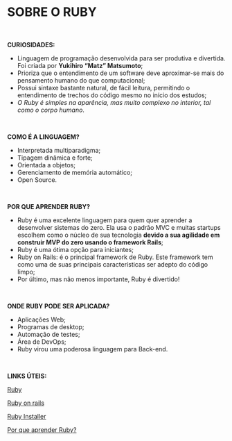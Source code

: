 # SOBRE O RUBY

<br>

**CURIOSIDADES:**

- Linguagem de programação desenvolvida para ser produtiva e divertida. Foi criada por **Yukihiro “Matz” Matsumoto**;
- Prioriza que o entendimento de um software deve aproximar-se mais do pensamento humano do que computacional;
- Possui sintaxe bastante natural, de fácil leitura, permitindo o entendimento de trechos do código mesmo no início dos estudos;
- *O Ruby é simples na aparência, mas muito complexo no interior, tal como o corpo humano*.

<br>

**COMO É A LINGUAGEM?**

- Interpretada multiparadigma;
- Tipagem dinâmica e forte;
- Orientada a objetos;
- Gerenciamento de memória automático;
- Open Source.

<br>

**POR QUE APRENDER RUBY?**

- Ruby é uma excelente linguagem para quem quer aprender a desenvolver sistemas do zero. Ela usa o padrão MVC e muitas startups escolhem como o núcleo de sua tecnologia **devido a sua agilidade em construir MVP do zero usando o framework Rails**;
- Ruby é uma ótima opção para iniciantes;
- Ruby on Rails: é o principal framework de Ruby. Este framework tem como uma de suas principais características ser adepto do código limpo;
- Por último, mas não menos importante, Ruby é divertido!

<br>

**ONDE RUBY PODE SER APLICADA?**

- Aplicações Web;
- Programas de desktop;
- Automação de testes;
- Área de DevOps;
- Ruby virou uma poderosa linguagem para Back-end.

<br>

**LINKS ÚTEIS:**

[Ruby](https://www.ruby-lang.org/pt/)

[Ruby on rails](https://rubyonrails.org/)

[Ruby Installer](https://rubyinstaller.org/)

[Por que aprender Ruby?](https://www.lewagon.com/pt-BR/blog/motivos-para-programar-ruby)

